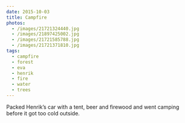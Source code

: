 ```yaml
---
date: 2015-10-03
title: Campfire
photos:
  - /images/21721324440.jpg
  - /images/21897425002.jpg
  - /images/21721585788.jpg
  - /images/21721371810.jpg
tags:
  - campfire
  - forest
  - eva
  - henrik
  - fire
  - water
  - trees
---
```


Packed Henrik’s car with a tent, beer and firewood and went camping before it got too cold outside.
